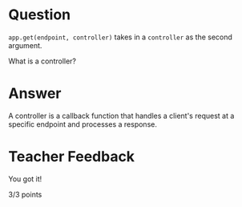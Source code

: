 # Question

`app.get(endpoint, controller)` takes in a `controller` as the second argument.

What is a controller?

# Answer
A controller is a callback function that handles a client's request at a specific endpoint and processes a response.
# Teacher Feedback

You got it!

3/3 points